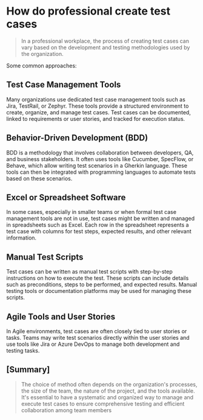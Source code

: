 # How do professional create test cases

> In a professional workplace, the process of creating test cases can vary based on the development and testing methodologies used by the organization.

Some common approaches:

## Test Case Management Tools

Many organizations use dedicated test case management tools such as Jira, TestRail, or Zephyr.
These tools provide a structured environment to create, organize, and manage test cases.
Test cases can be documented, linked to requirements or user stories, and tracked for execution status.

## Behavior-Driven Development (BDD)

BDD is a methodology that involves collaboration between developers, QA, and business stakeholders. It often uses tools like Cucumber, SpecFlow, or Behave, which allow writing test scenarios in a Gherkin language. These tools can then be integrated with programming languages to automate tests based on these scenarios.

## Excel or Spreadsheet Software

In some cases, especially in smaller teams or when formal test case management tools are not in use, test cases might be written and managed in spreadsheets such as Excel. Each row in the spreadsheet represents a test case with columns for test steps, expected results, and other relevant information.

## Manual Test Scripts

Test cases can be written as manual test scripts with step-by-step instructions on how to execute the test. These scripts can include details such as preconditions, steps to be performed, and expected results. Manual testing tools or documentation platforms may be used for managing these scripts.

## Agile Tools and User Stories

In Agile environments, test cases are often closely tied to user stories or tasks. Teams may write test scenarios directly within the user stories and use tools like Jira or Azure DevOps to manage both development and testing tasks.

## [Summary]

> The choice of method often depends on the organization's processes, the size of the team, the nature of the project, and the tools available. It's essential to have a systematic and organized way to manage and execute test cases to ensure comprehensive testing and efficient collaboration among team members
